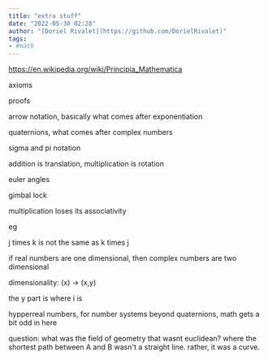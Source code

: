 ```yaml
---
title: "extra stuff"
date: "2022-05-30 02:28"
author: "[Doriel Rivalet](https://github.com/DorielRivalet)"
tags:
- #math
---
```



https://en.wikipedia.org/wiki/Principia_Mathematica

axioms

proofs

arrow notation, basically what comes after exponentiation

quaternions, what comes after complex numbers

sigma and pi notation

addition is translation, multiplication is rotation

euler angles

gimbal lock

multiplication loses its associativity

eg

j times k is not the same as k times j

if real numbers are one dimensional, then complex numbers are two dimensional

dimensionality: (x) -> (x,y)

the y part is where i is

hypperreal numbers, for number systems beyond quaternions, math gets a bit odd in here


question: what was the field of geometry that wasnt euclidean? where the shortest path between A and B wasn't a straight line. rather, it was a curve.